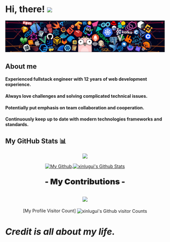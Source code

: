 # Hi, there! <img src='https://em-content.zobj.net/source/microsoft-teams/337/waving-hand_1f44b.png' width="40px"/>

![](https://github.com/xinlugui/xinlugui/blob/main/header.png?raw=true)

## About me

#### Experienced fullstack engineer with 12 years of web development experience.

#### Always love challenges and solving complicated technical issues.

#### Potentially put emphasis on team collaboration and cooperation.

#### Continuously keep up to date with modern technologies frameworks and standards.

## My GitHub Stats 📊

<p align="center">
	<a href="https://github.com/xinlugui">
		<img align="center" src="https://github-profile-trophy.vercel.app/?username=xinlugui&title=MultiLanguage,Commits,Stars,Followers,Organizations,Repositories" />
	</a>
</p>
<p align="center">
	<a href="https://github.com/xinlugui">
		<img align="center" src="https://github-readme-stats-git-masterrstaa-rickstaa.vercel.app/api/top-langs/?username=mastercodercat&theme=dracula&langs_count=8&layout=compact&card_width=260&hide=html,scss,makefile,ruby,css,less" alt="My Github" />
	</a>
	<a href="https://github.com/xinlugui">
		<img align="center" src="https://github-readme-stats-git-masterrstaa-rickstaa.vercel.app/api?username=xinlugui&show_icons=true&count_private=true&include_all_commits=true&line_height=25&theme=dracula" alt="xinlugui's Github Stats" />
	</a>
</p>
<div align="center" style="font-size: 25px;font-weight: 900;">
	<p style="font-size: 25px;font-weight: 900;">- My Contributions -</p>
  <a href="https://github.com/xinlugui">
    <img src="https://github-readme-streak-stats.herokuapp.com?user=xinlugui&theme=dracula" />
  </a>
</div>

<p align="center">
	[My Profile Visitor Count] <img align="center" src="https://profile-counter.glitch.me/xinlugui/count.svg" alt="xinlugui's Github visitor Counts" />
</p>

# **_Credit is all about my life._**
